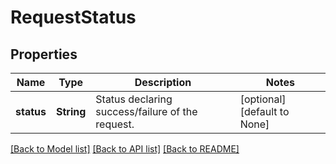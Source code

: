 # RequestStatus

## Properties

| Name       | Type       | Description                                      | Notes                        |
| ---------- | ---------- | ------------------------------------------------ | ---------------------------- |
| **status** | **String** | Status declaring success/failure of the request. | [optional] [default to None] |

[[Back to Model list]](../README.md#documentation-for-models) [[Back to API list]](../README.md#documentation-for-api-endpoints) [[Back to README]](../README.md)
